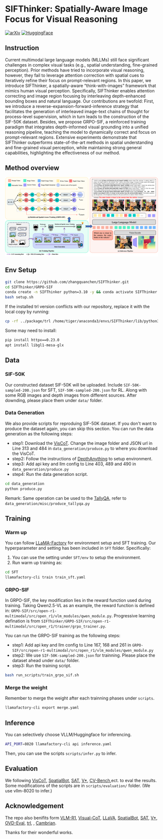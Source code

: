 # SIFThinker: Spatially-Aware Image Focus for Visual Reasoning
[![arXiv](https://img.shields.io/badge/arXiv-PDF-red)](https://arxiv.org/abs/2508.06259)
[![HuggingFace](https://img.shields.io/badge/HuggingFace-Dataset-orange)](https://huggingface.co/datasets/jankin123/SIF-50K)

## Instruction
Current multimodal large language models (MLLMs) still face significant challenges in complex visual tasks (e.g., spatial understanding, fine-grained perception). Prior methods have tried to incorporate visual reasoning, however, they fail to leverage attention correction with spatial cues to iteratively refine their focus on prompt-relevant regions. In this paper, we introduce SIFThinker, a spatially-aware “think-with-images” framework that mimics human visual perception. Specifically, SIFThinker enables attention correcting and image region focusing by interleaving depth-enhanced bounding boxes and natural language. Our contributions are twofold: First, we introduce a reverse-expansion-forward-inference strategy that facilitates the generation of interleaved image-text chains of thought for process-level supervision, which in turn leads to the construction of the SIF-50K dataset. Besides, we propose GRPO-SIF, a reinforced training paradigm that integrates depth-informed visual grounding into a unified reasoning pipeline, teaching the model to dynamically correct and focus on prompt-relevant regions. Extensive experiments demonstrate that SIFThinker outperforms state-of-the-art methods in spatial understanding and fine-grained visual perception, while maintaining strong general capabilities, highlighting the effectiveness of our method.

## Method overview
<img src="assets/pipeline.png" alt="drawing" width="1000"/>

## Env Setup
```bash
git clone https://github.com/zhangquanchen/SIFThinker.git
cd SIFThinker/GRPO-SIF
conda create -n SIFThinker python=3.10 -y && conda activate SIFThinker
bash setup.sh
```
If the installed trl version conflicts with our repository, replace it with the local copy by running:
```bash
cp -rf ../package/trl /home/tiger/anaconda3/envs/SIFThinker/lib/python3.10/site-packages/
```
Some may need to install:
```bash
pip install httpx==0.23.0
apt install libgl1-mesa-glx
```

## Data
### SIF-50K
Our constructed dataset SIF-50K will be uploaded. Include `SIF-50K-sampled-200.json` for SFT, `SIF-50K-sampled-200.json` for RL. Along with some RGB images and depth images from different sources. After downding, please place them under `data/` folder.
### Data Generation
We also provide scripts for reproduing SIF-50K dataset. If you don't want to produce the dataset again, you can skip this section.
You can run the data generation as the following steps:
* step1: Download the [VisCoT](https://huggingface.co/datasets/deepcs233/Visual-CoT). Change the image folder and JSON url in Line 313 and 484 in `data_generation/produce.py` to where you download the VisCoT.
* step2: Follow the instructions of [DepthAnything](https://github.com/DepthAnything/Depth-Anything-V2) to setup environment.
* step3: Add api key and llm config to Line 403, 489 and 490 in `data_generation/produce.py`
* step4: Run the data generation script.
```bash
cd data_generation
python produce.py
```
Remark: Same operation can be used to the [TallyQA](ttps://github.com/manoja328/TallyQA_dataset), refer to `data_generation/misc/produce_tallyqa.py`

## Training
### Warm up
You can follow [LLaMA-Factory](https://github.com/hiyouga/LLaMA-Factory) for environment setup and SFT training. Our hyperparameter and setting has been included in `SFT` folder. Specifically:
1. You can use the setting under `SFT/env` to setup the environment.
2. Run warm up training as:
```bash
cd SFT
llamafactory-cli train train_sft.yaml
```

### GRPO-SIF
In GRPO-SIF, the key modification lies in the reward function used during training. 
Taking Qwen2.5-VL as an example, the reward function is defined in: `GRPO-SIF/src/open-r1-multimodal/src/open_r1/vlm_modules/qwen_module.py`.
Progressive learning defination is from `SIFThinker/GRPO-SIF/src/open-r1-multimodal/src/open_r1/trainer/grpo_trainer.py`.

You can run the GRPO-SIF training as the following steps:
* step1: Add api key and llm config to Line 167, 168 and 261 in `GRPO-SIF/src/open-r1-multimodal/src/open_r1/vlm_modules/qwen_module.py`
* step2: We use `SIF-50K-sampled-200.json` for trainning. Please place the dataset ahead under `data/` folder. 
* step3: Run the training script.
```bash
bash run_scripts/train_grpo_sif.sh
```

### Merge the weight
Remember to merge the weight after each trainning phases under `scripts`.
```bash
llamafactory-cli export merge.yaml
```

## Inference
You can selectively choose VLLM/Huggingface for inferencing.
```bash
API_PORT=8020 llamafactory-cli api inference.yaml
```
Then, you can use the scripts `scripts/infer.py` to infer.

## Evaluation
We following [VisCoT](https://github.com/deepcs233/Visual-CoT/tree/main), [SpatialBot](https://github.com/BAAI-DCAI/SpatialBot), [SAT](https://github.com/arijitray1993/SAT), [V*](https://github.com/penghao-wu/vstar?tab=readme-ov-file#evaluation), [CV-Bench](https://github.com/cambrian-mllm/cambrian#evaluation),ect. to eval the results. Some modifications of the scripts are in `scripts/evaluation/` folder. (We use vllm-8020 to infer.)

## Acknowledgement
The repo also benifits form [VLM-R1](https://github.com/om-ai-lab/VLM-R1), [Visual-CoT](https://github.com/deepcs233/Visual-CoT), [LLaVA](https://github.com/haotian-liu/LLaVA), [SpatialBot](https://github.com/BAAI-DCAI/SpatialBot), [SAT](https://github.com/arijitray1993/SAT), [V*](https://github.com/penghao-wu/vstar?tab=readme-ov-file#evaluation), [OVD-Eval](https://github.com/om-ai-lab/OVDEval), [trl](https://github.com/huggingface/trl), , [Cambrian](https://github.com/cambrian-mllm/cambrian).

Thanks for their wonderful works.
